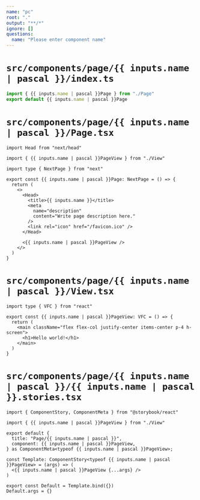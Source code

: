 ```yaml
---
name: "pc"
root: "."
output: "**/*"
ignore: []
questions:
  name: "Please enter component name"
---
```


# `src/components/page/{{ inputs.name | pascal }}/index.ts`

```ts
import { {{ inputs.name | pascal }}Page } from "./Page"
export default {{ inputs.name | pascal }}Page
```

# `src/components/page/{{ inputs.name | pascal }}/Page.tsx`

```tsx
import Head from "next/head"

import { {{ inputs.name | pascal }}PageView } from "./View"

import type { NextPage } from "next"

export const {{ inputs.name | pascal }}Page: NextPage = () => {
  return (
    <>
      <Head>
        <title>{{ inputs.name }}</title>
        <meta
          name="description"
          content="Write page description here."
        />
        <link rel="icon" href="/favicon.ico" />
      </Head>

      <{{ inputs.name | pascal }}PageView />
    </>
  )
}
```

# `src/components/page/{{ inputs.name | pascal }}/View.tsx`

```tsx
import type { VFC } from "react"

export const {{ inputs.name | pascal }}PageView: VFC = () => {
  return (
    <main className="flex flex-col justify-center items-center p-4 h-screen">
      <h1>Hello world!</h1>
    </main>
  )
}
```

# `src/components/page/{{ inputs.name | pascal }}/{{ inputs.name | pascal }}.stories.tsx`

```tsx
import { ComponentStory, ComponentMeta } from "@storybook/react"

import { {{ inputs.name | pascal }}PageView } from "./View"

export default {
  title: "Page/{{ inputs.name | pascal }}",
  component: {{ inputs.name | pascal }}PageView,
} as ComponentMeta<typeof {{ inputs.name | pascal }}PageView>;

const Template: ComponentStory<typeof {{ inputs.name | pascal }}PageView> = (args) => (
  <{{ inputs.name | pascal }}PageView {...args} />
)

export const Default = Template.bind({})
Default.args = {}
```
